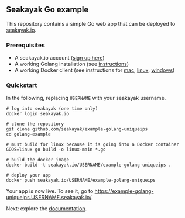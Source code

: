 ## Seakayak Go example

This repository contains a simple Go web app that can be deployed to [seakayak.io](https://seakayak.io/).

### Prerequisites
- A seakayak.io account ([sign up here](https://seakayak.io/signup))
- A working Golang installation (see [instructions](https://golang.org/dl/))
- A working Docker client (see instructions for [mac](https://docs.docker.com/engine/installation/mac/), [linux](https://docs.docker.com/engine/installation/linux/), [windows](https://docs.docker.com/engine/installation/windows/))

### Quickstart

In the following, replacing `USERNAME` with your seakayak username.

```shell
# log into seakayak (one time only)
docker login seakayak.io

# clone the repository
git clone github.com/seakayak/example-golang-uniqueips
cd golang-example

# must build for linux because it is going into a Docker container
GOOS=linux go build -o linux-main *.go

# build the docker image
docker build -t seakayak.io/USERNAME/example-golang-uniqueips . 

# deploy your app
docker push seakayak.io/USERNAME/example-golang-uniqueips
```

Your app is now live. To see it, go to https://example-golang-uniqueips.USERNAME.seakayak.io/.

Next: explore the [documentation](https://seakayak.io/docs/).
